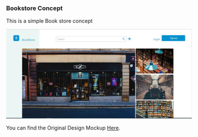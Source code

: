 ### Bookstore Concept
This is a simple Book store concept

![scr](https://github.com/azdrenymeri/azdrenymeri.github.io/blob/master/images/bookstore.JPG)

You can find the Original Design Mockup [Here](https://www.uplabs.com/posts/online-bookstore-concept-4065d84c-67a8-47d6-8fbc-d37f143d75aa).
